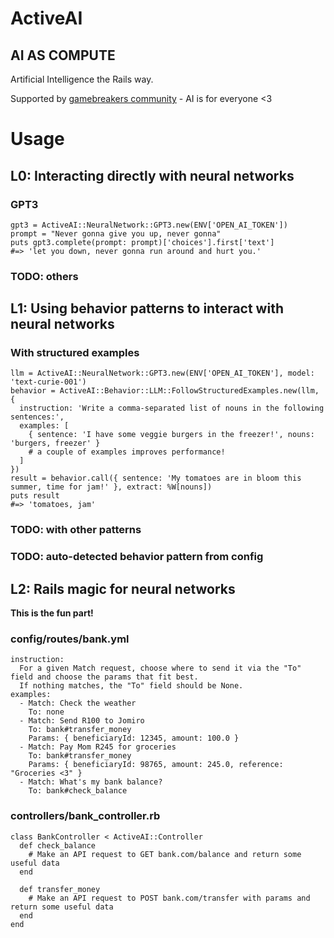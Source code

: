 # ActiveAI

## AI AS COMPUTE

Artificial Intelligence the Rails way.

Supported by [gamebreakers community](https://gamebreakers.org) - AI is for everyone <3

# Usage

## L0: Interacting directly with neural networks

### GPT3

```
gpt3 = ActiveAI::NeuralNetwork::GPT3.new(ENV['OPEN_AI_TOKEN'])
prompt = "Never gonna give you up, never gonna"
puts gpt3.complete(prompt: prompt)['choices'].first['text']
#=> 'let you down, never gonna run around and hurt you.'
```

### TODO: others

## L1: Using behavior patterns to interact with neural networks

### With structured examples

```
llm = ActiveAI::NeuralNetwork::GPT3.new(ENV['OPEN_AI_TOKEN'], model: 'text-curie-001')
behavior = ActiveAI::Behavior::LLM::FollowStructuredExamples.new(llm, {
  instruction: 'Write a comma-separated list of nouns in the following sentences:',
  examples: [
    { sentence: 'I have some veggie burgers in the freezer!', nouns: 'burgers, freezer' }
    # a couple of examples improves performance!
  ]
})
result = behavior.call({ sentence: 'My tomatoes are in bloom this summer, time for jam!' }, extract: %W[nouns])
puts result
#=> 'tomatoes, jam'
```

### TODO: with other patterns

### TODO: auto-detected behavior pattern from config

## L2: Rails magic for neural networks

**This is the fun part!**

### config/routes/bank.yml

```
instruction:
  For a given Match request, choose where to send it via the "To" field and choose the params that fit best.
  If nothing matches, the "To" field should be None.
examples:
  - Match: Check the weather
    To: none
  - Match: Send R100 to Jomiro
    To: bank#transfer_money
    Params: { beneficiaryId: 12345, amount: 100.0 }
  - Match: Pay Mom R245 for groceries
    To: bank#transfer_money
    Params: { beneficiaryId: 98765, amount: 245.0, reference: "Groceries <3" }
  - Match: What's my bank balance?
    To: bank#check_balance
```

### controllers/bank_controller.rb

```
class BankController < ActiveAI::Controller
  def check_balance
    # Make an API request to GET bank.com/balance and return some useful data
  end

  def transfer_money
    # Make an API request to POST bank.com/transfer with params and return some useful data
  end
end
```
